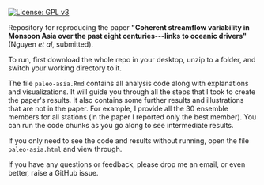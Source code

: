[![License: GPL v3](https://img.shields.io/badge/License-GPLv3-blue.svg)](https://www.gnu.org/licenses/gpl-3.0)

Repository for reproducing the paper **"Coherent streamflow variability in Monsoon Asia over the past eight centuries---links to oceanic drivers"** (Nguyen *et al*, submitted).

To run, first download the whole repo in your desktop, unzip to a folder, and switch your working directory to it.

The file `paleo-asia.Rmd` contains all analysis code along with explanations and visualizations. It will guide you through all the steps that I took to create the paper's results. It also contains some further results and illustrations that are not in the paper. For example, I provide all the 30 ensemble members for all stations (in the paper I reported only the best member). You can run the code chunks as you go along to see intermediate results.

If you only need to see the code and results without running, open the file `paleo-asia.html` and view through.

If you have any questions or feedback, please drop me an email, or even better, raise a GitHub issue.

